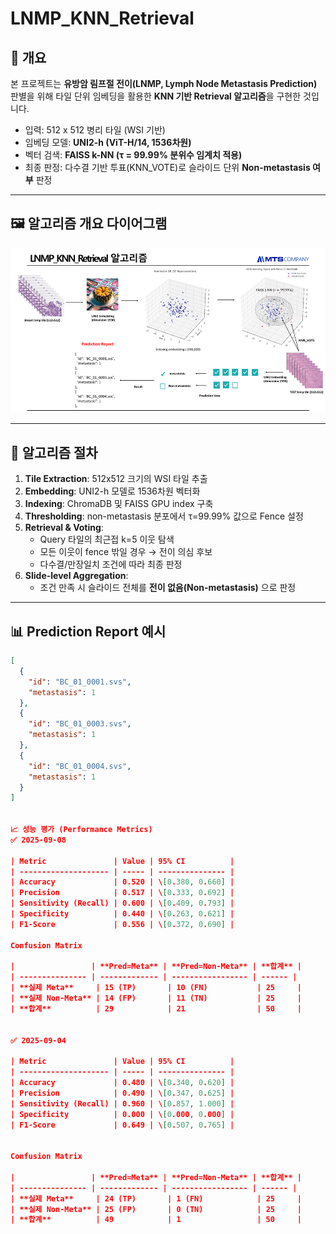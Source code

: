 # LNMP_KNN_Retrieval

## 📌 개요
본 프로젝트는 **유방암 림프절 전이(LNMP, Lymph Node Metastasis Prediction)** 판별을 위해
타일 단위 임베딩을 활용한 **KNN 기반 Retrieval 알고리즘**을 구현한 것입니다.

- 입력: 512 x 512 병리 타일 (WSI 기반)
- 임베딩 모델: **UNI2-h (ViT-H/14, 1536차원)**
- 벡터 검색: **FAISS k-NN (τ = 99.99% 분위수 임계치 적용)**
- 최종 판정: 다수결 기반 투표(KNN_VOTE)로 슬라이드 단위 **Non-metastasis 여부** 판정

---

## 🖼 알고리즘 개요 다이어그램
![LNMP KNN Retrieval](./image/lnmp_knn_retrieval.png)

---

## 🧩 알고리즘 절차
1. **Tile Extraction**: 512x512 크기의 WSI 타일 추출  
2. **Embedding**: UNI2-h 모델로 1536차원 벡터화  
3. **Indexing**: ChromaDB 및 FAISS GPU index 구축  
4. **Thresholding**: non-metastasis 분포에서 τ=99.99% 값으로 Fence 설정  
5. **Retrieval & Voting**:  
   - Query 타일의 최근접 k=5 이웃 탐색  
   - 모든 이웃이 fence 밖일 경우 → 전이 의심 후보  
   - 다수결/만장일치 조건에 따라 최종 판정  
6. **Slide-level Aggregation**:  
   - 조건 만족 시 슬라이드 전체를 **전이 없음(Non-metastasis)** 으로 판정  

---

## 📊 Prediction Report 예시
```json
[
  {
    "id": "BC_01_0001.svs",
    "metastasis": 1
  },
  {
    "id": "BC_01_0003.svs",
    "metastasis": 1
  },
  {
    "id": "BC_01_0004.svs",
    "metastasis": 1
  }
]


📈 성능 평가 (Performance Metrics)
✅ 2025-09-08

| Metric               | Value | 95% CI          |
| -------------------- | ----- | --------------- |
| Accuracy             | 0.520 | \[0.380, 0.660] |
| Precision            | 0.517 | \[0.333, 0.692] |
| Sensitivity (Recall) | 0.600 | \[0.409, 0.793] |
| Specificity          | 0.440 | \[0.263, 0.621] |
| F1-Score             | 0.556 | \[0.372, 0.690] |

Confusion Matrix

|                 | **Pred=Meta** | **Pred=Non-Meta** | **합계** |
| --------------- | ------------- | ----------------- | ------ |
| **실제 Meta**     | 15 (TP)       | 10 (FN)           | 25     |
| **실제 Non-Meta** | 14 (FP)       | 11 (TN)           | 25     |
| **합계**          | 29            | 21                | 50     |


✅ 2025-09-04

| Metric               | Value | 95% CI          |
| -------------------- | ----- | --------------- |
| Accuracy             | 0.480 | \[0.340, 0.620] |
| Precision            | 0.490 | \[0.347, 0.625] |
| Sensitivity (Recall) | 0.960 | \[0.857, 1.000] |
| Specificity          | 0.000 | \[0.000, 0.000] |
| F1-Score             | 0.649 | \[0.507, 0.765] |


Confusion Matrix

|                 | **Pred=Meta** | **Pred=Non-Meta** | **합계** |
| --------------- | ------------- | ----------------- | ------ |
| **실제 Meta**     | 24 (TP)       | 1 (FN)            | 25     |
| **실제 Non-Meta** | 25 (FP)       | 0 (TN)            | 25     |
| **합계**          | 49            | 1                 | 50     |

